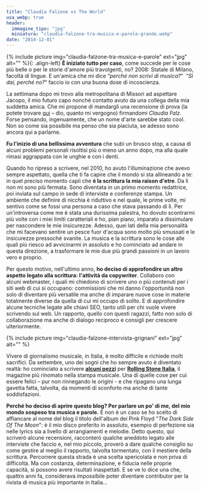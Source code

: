 ```yaml
---
title: "Claudia Falzone vs The World"
usa_webp: true
header:
  immagine_tipo: "jpg"
  miniatura: "claudia-falzone-tra-musica-e-parole-grande.webp"
date: "2014-12-01"
---
```


{% include picture img="claudia-falzone-tra-musica-e-parole" ext="jpg" alt="" %}{: .align-left}
**È iniziato tutto per caso**, come succede per le cose più belle o per le storie d'amore più travolgenti, no? 2008: Statale di Milano, facoltà di lingue. E un'amica che mi dice “_perché non scrivi di musica?_”  “_Sì dai, perché no?_” faccio io con una buona dose di incoscienza.

La settimana dopo mi trovo alla metropolitana di Missori ad aspettare Jacopo, il mio futuro capo nonché contatto avuto da una collega della mia suddetta amica. Che mi propone di mandargli una recensione di prova (la potete trovare [qui](https://www.musicattitude.it/dischi/hard/industrial-nine-inch-nails-the-slip-2008/5577) – dio, quanto mi vergogno) firmandomi _Claudia Falz_. Forse pensando, ingenuamente, che un nome d'arte sarebbe stato cool. Non so come sia possibile ma penso che sia piaciuta, se adesso sono ancora qui a parlarne.

**Fu l'inizio di una bellissima avventura** che subì un brusco stop, a causa di alcuni problemi personali risoltisi più o meno un anno dopo, ma alla quale rimasi aggrappata con le unghie e con i denti.

Quando ho ripreso a scrivere, nel 2010, ho avuto l'illuminazione che avevo sempre aspettato, quella che ti fa capire che il mondo si sta allineando a te: in quel preciso momento capìì che **è la scrittura la mia raison d'etre**. Da lì non mi sono più fermata. Sono diventata in un primo momento redattrice, poi inviata sul campo in sede di interviste e conferenze stampa. Un ambiente che definire di nicchia è riduttivo e nel quale, le prime volte, mi sentivo come se fossi una persona a caso che stava passando di lì. Per un'introversa come me è stata una durissima palestra, ho dovuto scontrarmi più volte con i miei limiti caratteriali e ho, pian piano, imparato a dissimulare per nascondere le mie insicurezze. Adesso, quei lati della mia personalità che mi facevano sentire un pesce fuor d'acqua sono molto più smussati e le insicurezze pressoché svanite. La musica e la scrittura sono le cose alle quali più riesco ad avvicinarmi in assoluto e ho cominciato ad andare in questa direzione, a trasformare le mie due più grandi passioni in un lavoro vero e proprio.

Per questo motivo, nell'ultimo anno, **ho deciso di approfondire un altro aspetto legato alla scrittura: l'attività da copywriter**. Collaboro con alcuni webmaster, i quali mi chiedono di scrivere uno o più contenuti per i siti web di cui si occupano: commissioni che mi danno l'opportunità non solo di diventare più versatile ma anche di imparare nuove cose in materie totalmente diverse da quella di cui mi occupo di solito. E di approfondire alcune tecniche legate alle chiavi SEO, tanto utili per chi vuole vivere scrivendo sul web. Un rapporto, quello con questi ragazzi, fatto non solo di collaborazione ma anche di dialogo reciproco e consigli per crescere ulteriormente.

{% include picture img="claudia-falzone-intervista-grignani" ext="jpg" alt="" %}

Vivere di giornalismo musicale, in Italia, è molto difficile e richiede molti sacrifici. Da settembre, uno dei sogni che ho sempre avuto è diventato realtà: ho cominciato a scrivere [**alcuni pezzi**](https://www.rollingstone.it/musica/news-musica/tiziano-ferro-ho-bisogno-di-sentire-sempre-lincertezza/250393/) per [**Rolling Stone Italia**](https://www.rollingstone.it/autore/claudia-falzone/), il magazine più rinomato nella stampa musicale. Una di quelle cose per cui essere felici – pur non rinnegando le origini - e che ripagano una lunga gavetta fatta, talvolta, da momenti di sconforto ma anche di tante soddisfazioni.

**Perché ho deciso di aprire questo blog? Per parlare un po' di me, del mio mondo sospeso tra musica e parole.** E non è un caso se ho scelto di affiancare al nome del blog il titolo dell'album dei Pink Floyd "_The Dark Side Of The Moon_": è il mio disco preferito in assoluto, esempio di perfezione sia nelle lyrics sia a livello di arrangiamenti e melodie. Detto questo, qui scriverò alcune recensioni, racconterò qualche aneddoto legato alle interviste che faccio e, nel mio piccolo, proverò a dare qualche consiglio su come gestire al meglio il rapporto, talvolta tormentato, con il mestiere della scrittura. Percorrere questa strada è una scelta spericolata e non priva di difficoltà. Ma con costanza, determinazione, e fiducia nelle proprie capacità, si possono avere risultati inaspettati. E se ve lo dice una che, quattro anni fa, considerava impossibile poter diventare contributor per la rivista di musica più importante in Italia...
